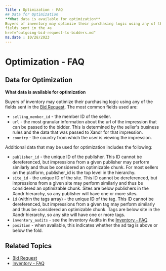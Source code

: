 ```yaml
---
Title : Optimization - FAQ
## Data for Optimization
**What data is available for optimization**
Buyers of inventory may optimize their purchasing logic using any of the
fields sent in the <a
href="outgoing-bid-request-to-bidders.md"
ms.date : 10/28/2023
---
```



# Optimization - FAQ




## Data for Optimization

**What data is available for optimization**

Buyers of inventory may optimize their purchasing logic using any of the
fields sent in the <a
href="outgoing-bid-request-to-bidders.md"
class="xref" target="_blank">Bid Request</a>. The most common fields
used are:

- `selling_member_id` - the member ID of the seller.
- `url` - the most granular information about the url of the impression
  that can be passed to the bidder. This is determined by the seller's
  business rules and the data that was passed to Xandr for that
  impression.
- `country` - the country from which the user is viewing the impression.

Additional data that may be used for optimization includes the
following:

- `publisher_id` - the unique ID of the publisher. This ID cannot be
  dereferenced, but impressions from a given publisher may perform
  similarly and thus be considered an optimizable chunk. For most
  sellers on the platform, publisher_id is the top level in the
  hierarchy.
- `site_id` - the unique ID of the site. This ID cannot be dereferenced,
  but impressions from a given site may perform similarly and thus be
  considered an optimizable chunk. Sites are below publishers in the
  Xandr hierarchy, so any publisher will have one or more sites.
- `id` (within the tags array) - the unique ID of the tag. This ID
  cannot be dereferenced, but impressions from a given tag may perform
  similarly and thus be considered an optimizable chunk. Tags are below
  site in the Xandr hierarchy, so any site will have one or more tags.
- `inventory_audits` - see the Inventory Audits in the <a
  href="inventory---faq.md"
  class="xref" target="_blank">Inventory - FAQ</a>.
- `position` - when available, this indicates whether the ad tag is
  above or below the fold.




## Related Topics

- <a
  href="outgoing-bid-request-to-bidders.md"
  class="xref" target="_blank">Bid Request</a>
- <a
  href="inventory---faq.md"
  class="xref" target="_blank">Inventory - FAQ</a>






